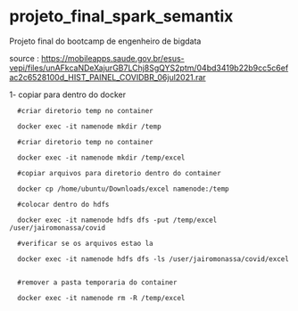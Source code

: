 # projeto_final_spark_semantix
Projeto final do bootcamp de engenheiro de bigdata


source : https://mobileapps.saude.gov.br/esus-vepi/files/unAFkcaNDeXajurGB7LChj8SgQYS2ptm/04bd3419b22b9cc5c6efac2c6528100d_HIST_PAINEL_COVIDBR_06jul2021.rar


1- copiar para dentro do docker

      #criar diretorio temp no container

      docker exec -it namenode mkdir /temp

      #criar diretorio temp no container

      docker exec -it namenode mkdir /temp/excel

      #copiar arquivos para diretorio dentro do container

      docker cp /home/ubuntu/Downloads/excel namenode:/temp

      #colocar dentro do hdfs

      docker exec -it namenode hdfs dfs -put /temp/excel  /user/jairomonassa/covid

      #verificar se os arquivos estao la

      docker exec -it namenode hdfs dfs -ls /user/jairomonassa/covid/excel


      #remover a pasta temporaria do container

      docker exec -it namenode rm -R /temp/excel
